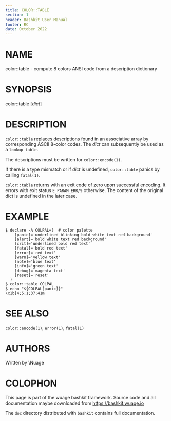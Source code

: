```yaml
---
title: COLOR::TABLE
section: 1
header: Bashkit User Manual
footer: RC
date: October 2022
---
```


# NAME

color::table - compute 8 colors ANSI code from a description dictionary

# SYNOPSIS

color::table [*dict*]

# DESCRIPTION

`color::table` replaces descriptions found in an associative array by
corresponding ASCII 8-color codes. The *dict* can subsequently be used
as a `lookup table`.

The descriptions must be written for `color::encode(1)`.

If there is a type mismatch or if *dict* is undefined, `color::table`
panics by calling `fatal(1)`.

`color::table` returns with an exit code of zero upon successful encoding. It
errors with exit status `E_PARAM_ERR/9` otherwise. The content of the original
dict is undefined in the later case.

# EXAMPLE

```
$ declare -A COLPAL=(  # color palette
    [panic]='underlined blinking bold white text red background'
    [alert]='bold white text red background'
    [crit]='underlined bold red text'
    [fatal]='bold red text'
    [error]='red text'
    [warn]='yellow text'
    [note]='blue text'
    [info]='green text'
    [debug]='magenta text'
    [reset]='reset'
  )
$ color::table COLPAL
$ echo "${COLPAL[panic]}"
\x1b[4;5;1;37;41m
```

# SEE ALSO

`color::encode(1)`, `error(1)`, `fatal(1)`

# AUTHORS
Written by \\Nuage

# COLOPHON
This page is part of the wuage bashkit framework. Source code and all
documentation maybe downloaded from <https://bashkit.wuage.io>

The `doc` directory distributed with `bashkit` contains full documentation.
